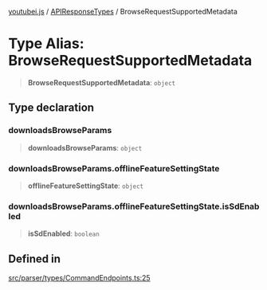 [youtubei.js](../../../README.md) / [APIResponseTypes](../README.md) / BrowseRequestSupportedMetadata

# Type Alias: BrowseRequestSupportedMetadata

> **BrowseRequestSupportedMetadata**: `object`

## Type declaration

### downloadsBrowseParams

> **downloadsBrowseParams**: `object`

### downloadsBrowseParams.offlineFeatureSettingState

> **offlineFeatureSettingState**: `object`

### downloadsBrowseParams.offlineFeatureSettingState.isSdEnabled

> **isSdEnabled**: `boolean`

## Defined in

[src/parser/types/CommandEndpoints.ts:25](https://github.com/LuanRT/YouTube.js/blob/e1650e12979e68b9546bc63989f86b651960a10a/src/parser/types/CommandEndpoints.ts#L25)
